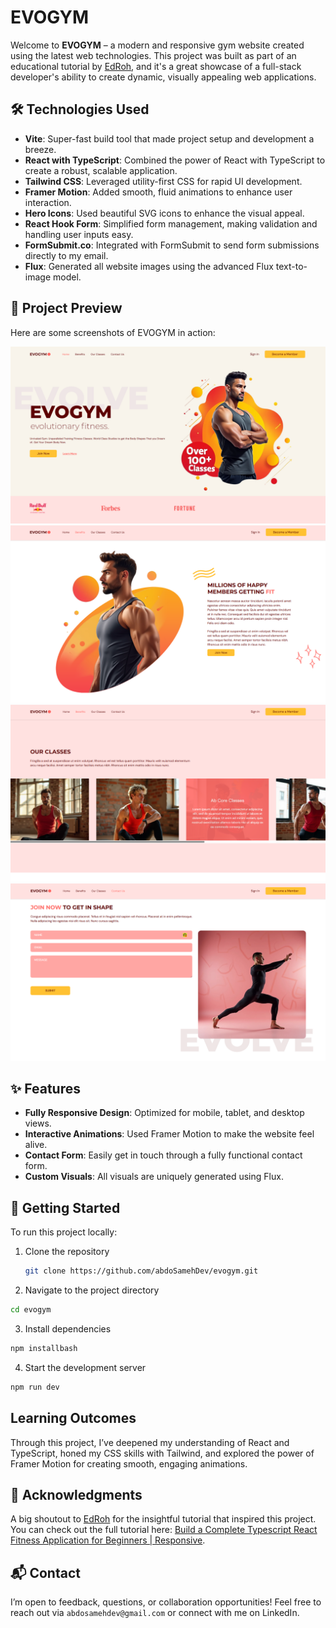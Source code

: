 # EVOGYM

Welcome to **EVOGYM** – a modern and responsive gym website created using the latest web technologies. This project was built as part of an educational tutorial by [EdRoh](https://www.youtube.com/@EdRohDev), and it's a great showcase of a full-stack developer's ability to create dynamic, visually appealing web applications.

## 🛠 Technologies Used

-   **Vite**: Super-fast build tool that made project setup and development a breeze.
-   **React with TypeScript**: Combined the power of React with TypeScript to create a robust, scalable application.
-   **Tailwind CSS**: Leveraged utility-first CSS for rapid UI development.
-   **Framer Motion**: Added smooth, fluid animations to enhance user interaction.
-   **Hero Icons**: Used beautiful SVG icons to enhance the visual appeal.
-   **React Hook Form**: Simplified form management, making validation and handling user inputs easy.
-   **FormSubmit.co**: Integrated with FormSubmit to send form submissions directly to my email.
-   **Flux**: Generated all website images using the advanced Flux text-to-image model.

## 📸 Project Preview

Here are some screenshots of EVOGYM in action:

![Homepage](screenshots/home-ss.png)
![Benefits](screenshots/benefits2-ss.png)
![Classess](screenshots/ourclassess-ss.png)
![Contact Us](screenshots/contactus-ss.png)

## ✨ Features

-   **Fully Responsive Design**: Optimized for mobile, tablet, and desktop views.
-   **Interactive Animations**: Used Framer Motion to make the website feel alive.
-   **Contact Form**: Easily get in touch through a fully functional contact form.
-   **Custom Visuals**: All visuals are uniquely generated using Flux.

## 🚀 Getting Started

To run this project locally:

1. Clone the repository
    ```bash
    git clone https://github.com/abdoSamehDev/evogym.git
    ```
2. Navigate to the project directory

```bash
cd evogym
```

3. Install dependencies

```bash
npm installbash
```

4. Start the development server

```bash
npm run dev
```

## Learning Outcomes

Through this project, I’ve deepened my understanding of React and TypeScript, honed my CSS skills with Tailwind, and explored the power of Framer Motion for creating smooth, engaging animations.

## 🎥 Acknowledgments

A big shoutout to [EdRoh](https://www.youtube.com/@EdRohDev) for the insightful tutorial that inspired this project. You can check out the full tutorial here: [Build a Complete Typescript React Fitness Application for Beginners | Responsive](https://www.youtube.com/watch?v=I2NNxr3WPDo).

## 📬 Contact

I’m open to feedback, questions, or collaboration opportunities! Feel free to reach out via `abdosamehdev@gmail.com` or connect with me on LinkedIn.
